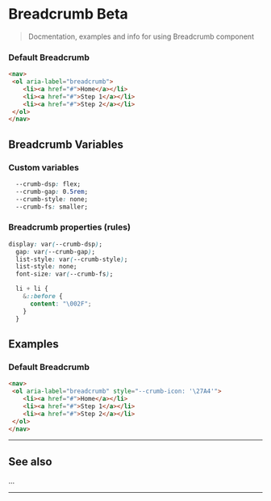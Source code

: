 # Breadcrumb <span role="note" style="--note: var(--beta)">Beta</span>

> Docmentation, examples and info for using Breadcrumb component

### Default Breadcrumb

```html preview
<nav>
 <ol aria-label="breadcrumb">
    <li><a href="#">Home</a></li>
    <li><a href="#">Step 1</a></li>
    <li><a href="#">Step 2</a></li>
 </ol>
</nav>
```

## Breadcrumb Variables

### Custom variables

```css
  --crumb-dsp: flex;
  --crumb-gap: 0.5rem;
  --crumb-style: none;
  --crumb-fs: smaller;

```

### Breadcrumb properties (rules)

```css
display: var(--crumb-dsp);
  gap: var(--crumb-gap);
  list-style: var(--crumb-style);
  list-style: none;
  font-size: var(--crumb-fs);

  li + li {
    &::before {
      content: "\002F";
    }
  }
```

## Examples

### Default Breadcrumb

```html preview
<nav>
 <ol aria-label="breadcrumb" style="--crumb-icon: '\27A4'">
    <li><a href="#">Home</a></li>
    <li><a href="#">Step 1</a></li>
    <li><a href="#">Step 2</a></li>
 </ol>
</nav>
```

----
## See also

...

----
